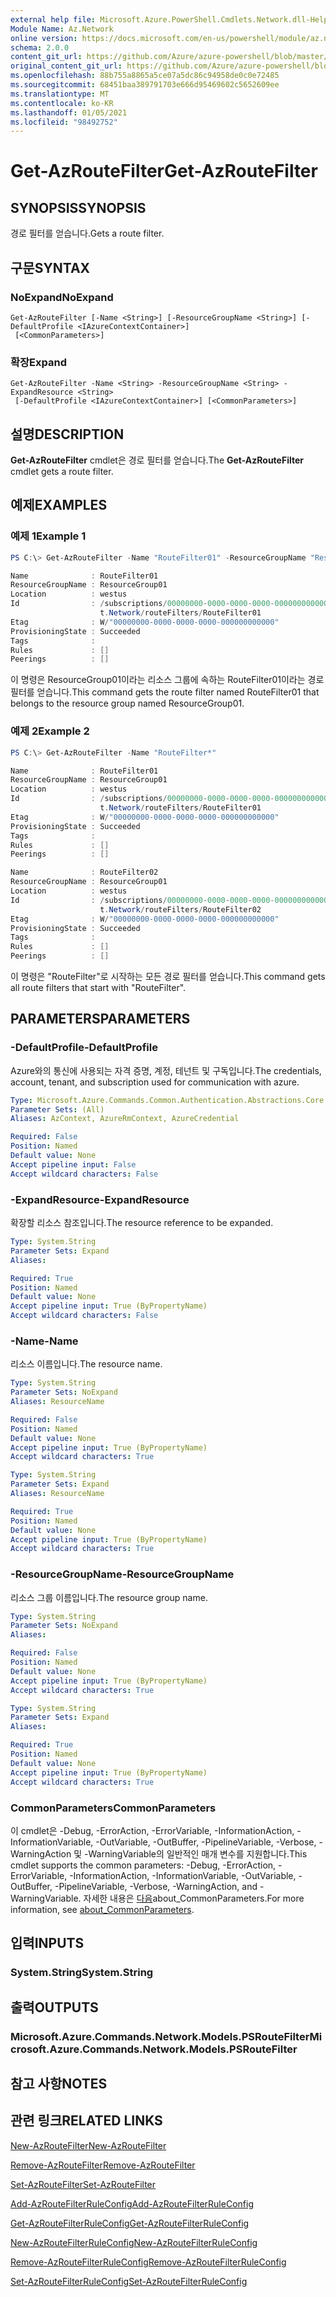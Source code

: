 ```yaml
---
external help file: Microsoft.Azure.PowerShell.Cmdlets.Network.dll-Help.xml
Module Name: Az.Network
online version: https://docs.microsoft.com/en-us/powershell/module/az.network/get-azroutefilter
schema: 2.0.0
content_git_url: https://github.com/Azure/azure-powershell/blob/master/src/Network/Network/help/Get-AzRouteFilter.md
original_content_git_url: https://github.com/Azure/azure-powershell/blob/master/src/Network/Network/help/Get-AzRouteFilter.md
ms.openlocfilehash: 88b755a8865a5ce07a5dc86c94958de0c0e72485
ms.sourcegitcommit: 68451baa389791703e666d95469602c5652609ee
ms.translationtype: MT
ms.contentlocale: ko-KR
ms.lasthandoff: 01/05/2021
ms.locfileid: "98492752"
---
```

# <span data-ttu-id="6d449-101">Get-AzRouteFilter</span><span class="sxs-lookup"><span data-stu-id="6d449-101">Get-AzRouteFilter</span></span>

## <span data-ttu-id="6d449-102">SYNOPSIS</span><span class="sxs-lookup"><span data-stu-id="6d449-102">SYNOPSIS</span></span>
<span data-ttu-id="6d449-103">경로 필터를 얻습니다.</span><span class="sxs-lookup"><span data-stu-id="6d449-103">Gets a route filter.</span></span>

## <span data-ttu-id="6d449-104">구문</span><span class="sxs-lookup"><span data-stu-id="6d449-104">SYNTAX</span></span>

### <span data-ttu-id="6d449-105">NoExpand</span><span class="sxs-lookup"><span data-stu-id="6d449-105">NoExpand</span></span>
```
Get-AzRouteFilter [-Name <String>] [-ResourceGroupName <String>] [-DefaultProfile <IAzureContextContainer>]
 [<CommonParameters>]
```

### <span data-ttu-id="6d449-106">확장</span><span class="sxs-lookup"><span data-stu-id="6d449-106">Expand</span></span>
```
Get-AzRouteFilter -Name <String> -ResourceGroupName <String> -ExpandResource <String>
 [-DefaultProfile <IAzureContextContainer>] [<CommonParameters>]
```

## <span data-ttu-id="6d449-107">설명</span><span class="sxs-lookup"><span data-stu-id="6d449-107">DESCRIPTION</span></span>
<span data-ttu-id="6d449-108">**Get-AzRouteFilter** cmdlet은 경로 필터를 얻습니다.</span><span class="sxs-lookup"><span data-stu-id="6d449-108">The **Get-AzRouteFilter** cmdlet gets a route filter.</span></span>

## <span data-ttu-id="6d449-109">예제</span><span class="sxs-lookup"><span data-stu-id="6d449-109">EXAMPLES</span></span>

### <span data-ttu-id="6d449-110">예제 1</span><span class="sxs-lookup"><span data-stu-id="6d449-110">Example 1</span></span>
```powershell
PS C:\> Get-AzRouteFilter -Name "RouteFilter01" -ResourceGroupName "ResourceGroup01"

Name              : RouteFilter01
ResourceGroupName : ResourceGroup01
Location          : westus
Id                : /subscriptions/00000000-0000-0000-0000-000000000000/resourceGroups/ResourceGroup01/providers/Microsof
                    t.Network/routeFilters/RouteFilter01
Etag              : W/"00000000-0000-0000-0000-000000000000"
ProvisioningState : Succeeded
Tags              :
Rules             : []
Peerings          : []
```

<span data-ttu-id="6d449-111">이 명령은 ResourceGroup01이라는 리소스 그룹에 속하는 RouteFilter01이라는 경로 필터를 얻습니다.</span><span class="sxs-lookup"><span data-stu-id="6d449-111">This command gets the route filter named RouteFilter01 that belongs to the resource group named ResourceGroup01.</span></span>

### <span data-ttu-id="6d449-112">예제 2</span><span class="sxs-lookup"><span data-stu-id="6d449-112">Example 2</span></span>
```powershell
PS C:\> Get-AzRouteFilter -Name "RouteFilter*"

Name              : RouteFilter01
ResourceGroupName : ResourceGroup01
Location          : westus
Id                : /subscriptions/00000000-0000-0000-0000-000000000000/resourceGroups/ResourceGroup01/providers/Microsof
                    t.Network/routeFilters/RouteFilter01
Etag              : W/"00000000-0000-0000-0000-000000000000"
ProvisioningState : Succeeded
Tags              :
Rules             : []
Peerings          : []

Name              : RouteFilter02
ResourceGroupName : ResourceGroup01
Location          : westus
Id                : /subscriptions/00000000-0000-0000-0000-000000000000/resourceGroups/ResourceGroup01/providers/Microsof
                    t.Network/routeFilters/RouteFilter02
Etag              : W/"00000000-0000-0000-0000-000000000000"
ProvisioningState : Succeeded
Tags              :
Rules             : []
Peerings          : []
```

<span data-ttu-id="6d449-113">이 명령은 "RouteFilter"로 시작하는 모든 경로 필터를 얻습니다.</span><span class="sxs-lookup"><span data-stu-id="6d449-113">This command gets all route filters that start with "RouteFilter".</span></span>

## <span data-ttu-id="6d449-114">PARAMETERS</span><span class="sxs-lookup"><span data-stu-id="6d449-114">PARAMETERS</span></span>

### <span data-ttu-id="6d449-115">-DefaultProfile</span><span class="sxs-lookup"><span data-stu-id="6d449-115">-DefaultProfile</span></span>
<span data-ttu-id="6d449-116">Azure와의 통신에 사용되는 자격 증명, 계정, 테넌트 및 구독입니다.</span><span class="sxs-lookup"><span data-stu-id="6d449-116">The credentials, account, tenant, and subscription used for communication with azure.</span></span>

```yaml
Type: Microsoft.Azure.Commands.Common.Authentication.Abstractions.Core.IAzureContextContainer
Parameter Sets: (All)
Aliases: AzContext, AzureRmContext, AzureCredential

Required: False
Position: Named
Default value: None
Accept pipeline input: False
Accept wildcard characters: False
```

### <span data-ttu-id="6d449-117">-ExpandResource</span><span class="sxs-lookup"><span data-stu-id="6d449-117">-ExpandResource</span></span>
<span data-ttu-id="6d449-118">확장할 리소스 참조입니다.</span><span class="sxs-lookup"><span data-stu-id="6d449-118">The resource reference to be expanded.</span></span>

```yaml
Type: System.String
Parameter Sets: Expand
Aliases:

Required: True
Position: Named
Default value: None
Accept pipeline input: True (ByPropertyName)
Accept wildcard characters: False
```

### <span data-ttu-id="6d449-119">-Name</span><span class="sxs-lookup"><span data-stu-id="6d449-119">-Name</span></span>
<span data-ttu-id="6d449-120">리소스 이름입니다.</span><span class="sxs-lookup"><span data-stu-id="6d449-120">The resource name.</span></span>

```yaml
Type: System.String
Parameter Sets: NoExpand
Aliases: ResourceName

Required: False
Position: Named
Default value: None
Accept pipeline input: True (ByPropertyName)
Accept wildcard characters: True
```

```yaml
Type: System.String
Parameter Sets: Expand
Aliases: ResourceName

Required: True
Position: Named
Default value: None
Accept pipeline input: True (ByPropertyName)
Accept wildcard characters: True
```

### <span data-ttu-id="6d449-121">-ResourceGroupName</span><span class="sxs-lookup"><span data-stu-id="6d449-121">-ResourceGroupName</span></span>
<span data-ttu-id="6d449-122">리소스 그룹 이름입니다.</span><span class="sxs-lookup"><span data-stu-id="6d449-122">The resource group name.</span></span>

```yaml
Type: System.String
Parameter Sets: NoExpand
Aliases:

Required: False
Position: Named
Default value: None
Accept pipeline input: True (ByPropertyName)
Accept wildcard characters: True
```

```yaml
Type: System.String
Parameter Sets: Expand
Aliases:

Required: True
Position: Named
Default value: None
Accept pipeline input: True (ByPropertyName)
Accept wildcard characters: True
```

### <span data-ttu-id="6d449-123">CommonParameters</span><span class="sxs-lookup"><span data-stu-id="6d449-123">CommonParameters</span></span>
<span data-ttu-id="6d449-124">이 cmdlet은 -Debug, -ErrorAction, -ErrorVariable, -InformationAction, -InformationVariable, -OutVariable, -OutBuffer, -PipelineVariable, -Verbose, -WarningAction 및 -WarningVariable의 일반적인 매개 변수를 지원합니다.</span><span class="sxs-lookup"><span data-stu-id="6d449-124">This cmdlet supports the common parameters: -Debug, -ErrorAction, -ErrorVariable, -InformationAction, -InformationVariable, -OutVariable, -OutBuffer, -PipelineVariable, -Verbose, -WarningAction, and -WarningVariable.</span></span> <span data-ttu-id="6d449-125">자세한 내용은 [다음](http://go.microsoft.com/fwlink/?LinkID=113216)about_CommonParameters.</span><span class="sxs-lookup"><span data-stu-id="6d449-125">For more information, see [about_CommonParameters](http://go.microsoft.com/fwlink/?LinkID=113216).</span></span>

## <span data-ttu-id="6d449-126">입력</span><span class="sxs-lookup"><span data-stu-id="6d449-126">INPUTS</span></span>

### <span data-ttu-id="6d449-127">System.String</span><span class="sxs-lookup"><span data-stu-id="6d449-127">System.String</span></span>

## <span data-ttu-id="6d449-128">출력</span><span class="sxs-lookup"><span data-stu-id="6d449-128">OUTPUTS</span></span>

### <span data-ttu-id="6d449-129">Microsoft.Azure.Commands.Network.Models.PSRouteFilter</span><span class="sxs-lookup"><span data-stu-id="6d449-129">Microsoft.Azure.Commands.Network.Models.PSRouteFilter</span></span>

## <span data-ttu-id="6d449-130">참고 사항</span><span class="sxs-lookup"><span data-stu-id="6d449-130">NOTES</span></span>

## <span data-ttu-id="6d449-131">관련 링크</span><span class="sxs-lookup"><span data-stu-id="6d449-131">RELATED LINKS</span></span>

[<span data-ttu-id="6d449-132">New-AzRouteFilter</span><span class="sxs-lookup"><span data-stu-id="6d449-132">New-AzRouteFilter</span></span>](./New-AzRouteFilter.md)

[<span data-ttu-id="6d449-133">Remove-AzRouteFilter</span><span class="sxs-lookup"><span data-stu-id="6d449-133">Remove-AzRouteFilter</span></span>](./Remove-AzRouteFilter.md)

[<span data-ttu-id="6d449-134">Set-AzRouteFilter</span><span class="sxs-lookup"><span data-stu-id="6d449-134">Set-AzRouteFilter</span></span>](./Set-AzRouteFilter.md)

[<span data-ttu-id="6d449-135">Add-AzRouteFilterRuleConfig</span><span class="sxs-lookup"><span data-stu-id="6d449-135">Add-AzRouteFilterRuleConfig</span></span>](./Add-AzRouteFilterRuleConfig.md)

[<span data-ttu-id="6d449-136">Get-AzRouteFilterRuleConfig</span><span class="sxs-lookup"><span data-stu-id="6d449-136">Get-AzRouteFilterRuleConfig</span></span>](./Get-AzRouteFilterRuleConfig.md)

[<span data-ttu-id="6d449-137">New-AzRouteFilterRuleConfig</span><span class="sxs-lookup"><span data-stu-id="6d449-137">New-AzRouteFilterRuleConfig</span></span>](./New-AzRouteFilterRuleConfig.md)

[<span data-ttu-id="6d449-138">Remove-AzRouteFilterRuleConfig</span><span class="sxs-lookup"><span data-stu-id="6d449-138">Remove-AzRouteFilterRuleConfig</span></span>](./Remove-AzRouteFilterRuleConfig.md)

[<span data-ttu-id="6d449-139">Set-AzRouteFilterRuleConfig</span><span class="sxs-lookup"><span data-stu-id="6d449-139">Set-AzRouteFilterRuleConfig</span></span>](./Set-AzRouteFilterRuleConfig.md)
